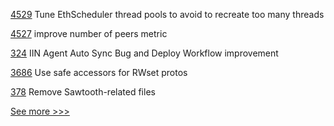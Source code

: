 
[4529](https://github.com/hyperledger/besu/pull/4529) Tune EthScheduler thread pools to avoid to recreate too many threads

[4527](https://github.com/hyperledger/besu/pull/4527) improve number of peers metric

[324](https://github.com/hyperledger-labs/weaver-dlt-interoperability/pull/324) IIN Agent Auto Sync Bug and Deploy Workflow improvement

[3686](https://github.com/hyperledger/fabric/pull/3686) Use safe accessors for RWset protos

[378](https://github.com/hyperledger-labs/private-data-objects/pull/378) Remove Sawtooth-related files


[See more >>>](https://start-here.hyperledger.org/pull-requests)
